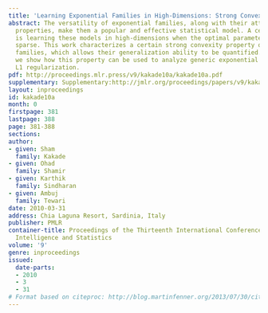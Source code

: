 ```yaml
---
title: 'Learning Exponential Families in High-Dimensions: Strong Convexity and Sparsity'
abstract: The versatility of exponential families, along with their attendant convexity
  properties, make them a popular and effective statistical model. A central issue
  is learning these models in high-dimensions when the optimal parameter  vector is
  sparse. This work characterizes a certain strong convexity property of general exponential
  families, which allows their generalization ability to be quantified. In particular,
  we show how this property can be used to analyze generic exponential families under
  L1 regularization.
pdf: http://proceedings.mlr.press/v9/kakade10a/kakade10a.pdf
supplementary: Supplementary:http://jmlr.org/proceedings/papers/v9/kakade10a/kakade10aSupple.pdf
layout: inproceedings
id: kakade10a
month: 0
firstpage: 381
lastpage: 388
page: 381-388
sections: 
author:
- given: Sham
  family: Kakade
- given: Ohad
  family: Shamir
- given: Karthik
  family: Sindharan
- given: Ambuj
  family: Tewari
date: 2010-03-31
address: Chia Laguna Resort, Sardinia, Italy
publisher: PMLR
container-title: Proceedings of the Thirteenth International Conference on Artificial
  Intelligence and Statistics
volume: '9'
genre: inproceedings
issued:
  date-parts:
  - 2010
  - 3
  - 31
# Format based on citeproc: http://blog.martinfenner.org/2013/07/30/citeproc-yaml-for-bibliographies/
---
```


